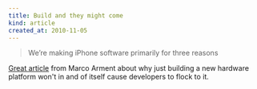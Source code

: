 ```yaml
---
title: Build and they might come
kind: article
created_at: 2010-11-05
---
```


<blockquote>We’re making iPhone software primarily for three reasons</blockquote>

[Great article][1] from Marco Arment about why just building a new hardware
platform won't in and of itself cause developers to flock to it.

[1]: http://www.marco.org/1483805627
